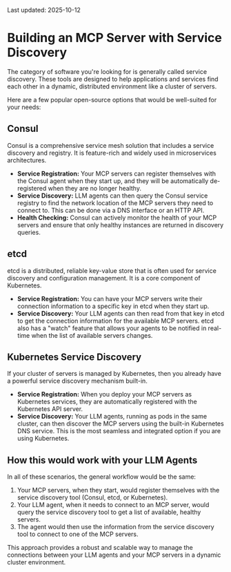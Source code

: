 Last updated: 2025-10-12

# Building an MCP Server with Service Discovery

The category of software you're looking for is generally called service discovery. These tools are designed to help applications and services find each other in a dynamic, distributed environment like a cluster of servers.

Here are a few popular open-source options that would be well-suited for your needs:

## Consul

Consul is a comprehensive service mesh solution that includes a service discovery and registry. It is feature-rich and widely used in microservices architectures.

* **Service Registration:** Your MCP servers can register themselves with the Consul agent when they start up, and they will be automatically de-registered when they are no longer healthy.
* **Service Discovery:** LLM agents can then query the Consul service registry to find the network location of the MCP servers they need to connect to. This can be done via a DNS interface or an HTTP API.
* **Health Checking:** Consul can actively monitor the health of your MCP servers and ensure that only healthy instances are returned in discovery queries.

## etcd

etcd is a distributed, reliable key-value store that is often used for service discovery and configuration management. It is a core component of Kubernetes.

* **Service Registration:** You can have your MCP servers write their connection information to a specific key in etcd when they start up.
* **Service Discovery:** Your LLM agents can then read from that key in etcd to get the connection information for the available MCP servers. etcd also has a "watch" feature that allows your agents to be notified in real-time when the list of available servers changes.

## Kubernetes Service Discovery

If your cluster of servers is managed by Kubernetes, then you already have a powerful service discovery mechanism built-in.

* **Service Registration:** When you deploy your MCP servers as Kubernetes services, they are automatically registered with the Kubernetes API server.
* **Service Discovery:** Your LLM agents, running as pods in the same cluster, can then discover the MCP servers using the built-in Kubernetes DNS service. This is the most seamless and integrated option if you are using Kubernetes.

## How this would work with your LLM Agents

In all of these scenarios, the general workflow would be the same:

1. Your MCP servers, when they start, would register themselves with the service discovery tool (Consul, etcd, or Kubernetes).
2. Your LLM agent, when it needs to connect to an MCP server, would query the service discovery tool to get a list of available, healthy servers.
3. The agent would then use the information from the service discovery tool to connect to one of the MCP servers.

This approach provides a robust and scalable way to manage the connections between your LLM agents and your MCP servers in a dynamic cluster environment.
